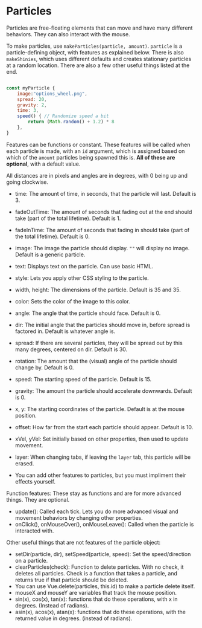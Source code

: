 # Particles

Particles are free-floating elements that can move and have many different behaviors. They can also interact with the mouse.

To make particles, use `makeParticles(particle, amount)`. `particle` is a particle-defining object, with features as explained below. There is also `makeShinies`, which uses different defaults and creates stationary particles at a random location. There are also a few other useful things listed at the end.

```js

const myParticle {
    image:"options_wheel.png",
    spread: 20,
    gravity: 2,
    time: 3,
    speed() { // Randomize speed a bit
        return (Math.random() + 1.2) * 8 
    },
}
```

Features can be functions or constant. These features will be called when each particle is made, with an `id` argument, which is assigned based on which of the `amount` particles being spawned this is. **All of these are optional**, with a default value.

All distances are in pixels and angles are in degrees, with 0 being up and going clockwise.

- time: The amount of time, in seconds, that the particle will last. Default is 3.
- fadeOutTime: The amount of seconds that fading out at the end should take (part of the total lifetime). Default is 1.
- fadeInTime: The amount of seconds that fading in should take (part of the total lifetime). Default is 0.

- image: The image the particle should display. `""` will display no image. Default is a generic particle.
- text: Displays text on the particle. Can use basic HTML.
- style: Lets you apply other CSS styling to the particle.
- width, height: The dimensions of the particle. Default is 35 and 35.
- color: Sets the color of the image to this color.

- angle: The angle that the particle should face. Default is 0.
- dir: The initial angle that the particles should move in, before spread is factored in. Default is whatever angle is.
- spread: If there are several particles, they will be spread out by this many degrees, centered on dir. Default is 30.

- rotation: The amount that the (visual) angle of the particle should change by. Default is 0.
- speed: The starting speed of the particle. Default is 15.
- gravity: The amount the particle should accelerate downwards. Default is 0.

- x, y: The starting coordinates of the particle. Default is at the mouse position.
- offset: How far from the start each particle should appear. Default is 10.
- xVel, yVel: Set initially based on other properties, then used to update movement.

- layer: When changing tabs, if leaving the `layer` tab, this particle will be erased.
- You can add other features to particles, but you must impliment their effects yourself.

Function features: These stay as functions and are for more advanced things. They are optional.

- update(): Called each tick. Lets you do more advanced visual and movement behaviors by changing other properties.
- onClick(), onMouseOver(), onMouseLeave(): Called when the particle is interacted with.


Other useful things that are not features of the particle object:

- setDir(particle, dir), setSpeed(particle, speed): Set the speed/direction on a particle.
- clearParticles(check): Function to delete particles. With no check, it deletes all particles. Check is a function that takes a particle, and returns true if that particle should be deleted.
- You can use Vue.delete(particles, this.id) to make a particle delete itself.
- mouseX and mouseY are variables that track the mouse position.
- sin(x), cos(x), tan(x): functions that do these operations, with x in degrees. (Instead of radians).
- asin(x), acos(x), atan(x): functions that do these operations, with the returned value in degrees. (instead of radians).